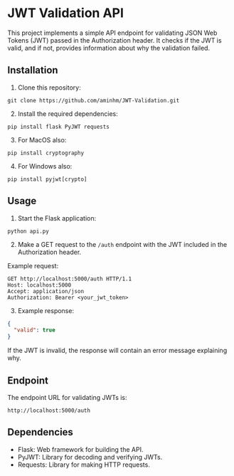 # JWT Validation API

This project implements a simple API endpoint for validating JSON Web Tokens (JWT) passed in the Authorization header. It checks if the JWT is valid, and if not, provides information about why the validation failed.

## Installation

1. Clone this repository:

```
git clone https://github.com/aminhm/JWT-Validation.git
```

2. Install the required dependencies:

```
pip install flask PyJWT requests
```

3. For MacOS also:

```
pip install cryptography
```

4. For Windows also:

```
pip install pyjwt[crypto]
```

## Usage

1. Start the Flask application:

```
python api.py
```

2. Make a GET request to the `/auth` endpoint with the JWT included in the Authorization header.

Example request:

```
GET http://localhost:5000/auth HTTP/1.1
Host: localhost:5000
Accept: application/json
Authorization: Bearer <your_jwt_token>
```

3. Example response:

```json
{
  "valid": true
}
```

If the JWT is invalid, the response will contain an error message explaining why.

## Endpoint

The endpoint URL for validating JWTs is:

```
http://localhost:5000/auth
```

## Dependencies

- Flask: Web framework for building the API.
- PyJWT: Library for decoding and verifying JWTs.
- Requests: Library for making HTTP requests.
